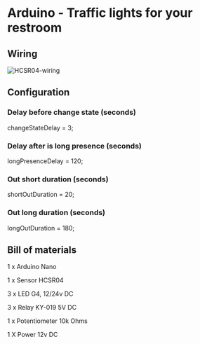 # Arduino - Traffic lights for your restroom


## Wiring
![HCSR04-wiring](https://user-images.githubusercontent.com/12561862/111755223-2cec7580-8899-11eb-92f3-48e5660d1e25.gif)


## Configuration
  
### Delay before change state (seconds)

changeStateDelay = 3; 

### Delay after is long presence (seconds)

longPresenceDelay = 120;  

### Out short duration (seconds)

shortOutDuration = 20;   

### Out long duration (seconds)

longOutDuration = 180;    


## Bill of materials
1 x Arduino Nano

1 x Sensor HCSR04

3 x LED G4, 12/24v DC

3 x Relay KY-019 5V DC

1 x Potentiometer 10k Ohms

1 X Power 12v DC

